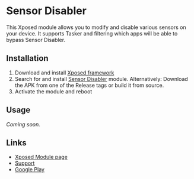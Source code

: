 Sensor Disabler
========================

This Xposed module allows you to modify and disable various sensors on your device. It supports Tasker and filtering which apps will be able to bypass Sensor Disabler.

Installation
------------
 1. Download and install [Xposed framework](http://repo.xposed.info/module/de.robv.android.xposed.installer)
 2. Search for and install [Sensor Disabler](https://play.google.com/store/apps/details?id=com.mrchandler.disableprox) module. Alternatively: Download the APK from one of the Release tags or build it from source.
 3. Activate the module and reboot

Usage
-----
*Coming soon.*

Links
-----
 - [Xposed Module page](http://repo.xposed.info/module/com.mrchandler.disableprox)
 - [Support](http://forum.xda-developers.com/xposed/modules/mod-disable-proximity-t2798887)
 - [Google Play](https://play.google.com/store/apps/details?id=com.mrchandler.disableprox)
